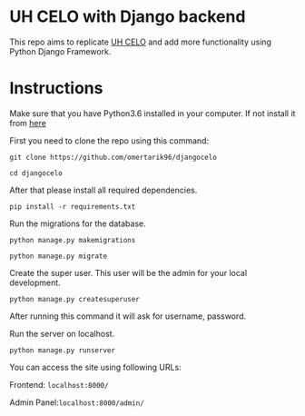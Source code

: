 # UH CELO with Django backend

This repo aims to replicate [UH CELO](https://dev.azure.com/celocsuh/CELO) and add more functionality using Python Django Framework.

# Instructions

Make sure that you have Python3.6 installed in your computer. If not install it from [here](https://www.python.org/)

First you need to clone the repo using this command:

``git clone https://github.com/omertarik96/djangocelo``

``cd djangocelo``


After that please install all required dependencies.

``pip install -r requirements.txt`` 

Run the migrations for the database.

``python manage.py makemigrations``

``python manage.py migrate``

Create the super user. This user will be the admin for your local development.

``python manage.py createsuperuser ``

After running this command it will ask for username, password.

Run the server on localhost.

``python manage.py runserver``

You can access the site using following URLs:

Frontend: ``localhost:8000/``

Admin Panel:``localhost:8000/admin/`` 
